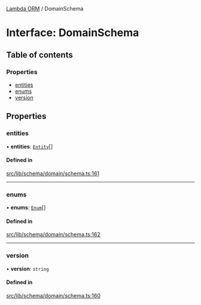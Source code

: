[Lambda ORM](../README.md) / DomainSchema

# Interface: DomainSchema

## Table of contents

### Properties

- [entities](DomainSchema.md#entities)
- [enums](DomainSchema.md#enums)
- [version](DomainSchema.md#version)

## Properties

### entities

• **entities**: [`Entity`](Entity.md)[]

#### Defined in

[src/lib/schema/domain/schema.ts:161](https://github.com/lambda-orm/lambdaorm-base/blob/054ed7d/src/lib/schema/domain/schema.ts#L161)

___

### enums

• **enums**: [`Enum`](Enum.md)[]

#### Defined in

[src/lib/schema/domain/schema.ts:162](https://github.com/lambda-orm/lambdaorm-base/blob/054ed7d/src/lib/schema/domain/schema.ts#L162)

___

### version

• **version**: `string`

#### Defined in

[src/lib/schema/domain/schema.ts:160](https://github.com/lambda-orm/lambdaorm-base/blob/054ed7d/src/lib/schema/domain/schema.ts#L160)
